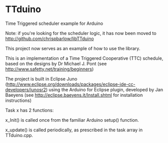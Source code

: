 TTduino
=======

Time Triggered scheduler example for Arduino

Note: if you're looking for the scheduler logic, it has now been moved to http://github.com/chrispbarlow/libTTduino

This project now serves as an example of how to use the library.

This is an implementation of a Time Triggered Cooperative (TTC) schedule, based on the designs by Dr Michael J. Pont (see http://www.safetty.net/training/beginners)

The project is built in Eclipse Juno (http://www.eclipse.org/downloads/packages/eclipse-ide-cc-developers/junosr2) 
using the Arduino for Eclipse plugin, developed by Jan Baeyens (see http://eclipse.baeyens.it/Install.shtml for installation instructions)

Task x has 2 functions:

x_Init() is called once from the familiar Arduino setup() function.

x_update() is called periodically, as prescribed in the task array in TTduino.cpp.

